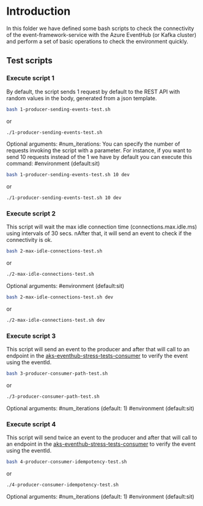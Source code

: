 # Introduction

In this folder we have defined some bash scripts to check the connectivity of the event-framework-service 
with the Azure EventHub (or Kafka cluster) and perform a set of basic operations to check the environment quickly.

## Test scripts

### Execute script 1
By default, the script sends 1 request by default to the REST API with random values in the body, generated from a json template.

```bash
bash 1-producer-sending-events-test.sh 
```
or
```bash
./1-producer-sending-events-test.sh 
```

Optional arguments:
#num_iterations: You can specify the number of requests invoking the script with a parameter. 
For instance, if you want to send 10 requests instead of the 1 we have by default you can execute this command:
#environment (default:sit)

```bash
bash 1-producer-sending-events-test.sh 10 dev
```
or
```bash
./1-producer-sending-events-test.sh 10 dev
```

### Execute script 2

This script will wait the max idle connection time (connections.max.idle.ms) using intervals of 30 secs.
nAfter that, it will send an event to check if the connectivity is ok.

```bash
bash 2-max-idle-connections-test.sh
```
or
```bash
./2-max-idle-connections-test.sh
```

Optional arguments:
#environment (default:sit)

```bash
bash 2-max-idle-connections-test.sh dev
```
or
```bash
./2-max-idle-connections-test.sh dev
```

### Execute script 3

This script will send an event to the producer and after that will call to an endpoint in the [aks-eventhub-stress-tests-consumer](https://github.com/AtradiusGroup/aks-eventhub-stress-tests-consumer) to verify the event using the eventId.

```bash
bash 3-producer-consumer-path-test.sh
```
or
```bash
./3-producer-consumer-path-test.sh
```

Optional arguments:
#num_iterations (default: 1)
#environment (default:sit)

### Execute script 4

This script will send twice an event to the producer and after that will call to an endpoint in the [aks-eventhub-stress-tests-consumer](https://github.com/AtradiusGroup/aks-eventhub-stress-tests-consumer) to verify the event using the eventId.

```bash
bash 4-producer-consumer-idempotency-test.sh
```
or
```bash
./4-producer-consumer-idempotency-test.sh
```

Optional arguments:
#num_iterations (default: 1)
#environment (default:sit)
